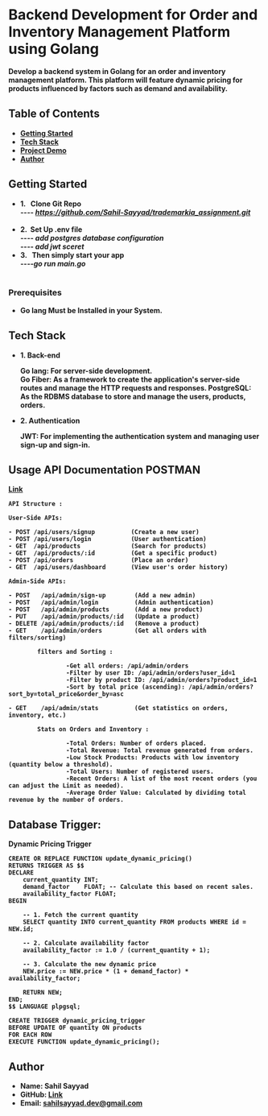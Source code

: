 # Backend Development for Order and Inventory Management Platform using Golang
  
 <b> Develop a backend system in Golang for an order and inventory management
platform. This platform will feature dynamic pricing for products influenced by factors such as
demand and availability. <b> 

## Table of Contents
-  <b> [Getting Started](#getting-started)</b>
-  <b> [Tech Stack](#Tech-Stack) </b>
-  <b> [Project Demo](#Project-Demo) </b>
-  <b> [Author](#Author)</b>

## Getting Started
-  <b> 1. &nbsp; Clone Git Repo  </b>
    <br>----<i> https://github.com/Sahil-Sayyad/trademarkia_assignment.git</i><br><br>
-  <b> 2.  &nbsp;Set Up .env file  </b>
   <br>----<i> add postgres database configuration</i>
   <br>----<i> add jwt sceret</i> 
-  <b> 3. &nbsp; Then simply start your app </b>
   <br>----<i>go run main.go </i><br><br>


### Prerequisites
- <b> Go lang Must be Installed in your System.</b>

## Tech Stack

- <b> 1. Back-end </b>
   <p>Go lang: For server-side development.<br/>
      Go Fiber: As a framework to create the application's server-side routes and manage the HTTP requests and responses.
      PostgreSQL: As the RDBMS database to store and manage the  users, products, orders.</p>
-  <b> 2. Authentication </b>
    <p>JWT: For implementing the authentication system and managing user sign-up and sign-in.</p>

## Usage API Documentation POSTMAN 
<a href = "https://www.postman.com/research-specialist-63110380/workspace/trademarkia/collection/24358323-cfc4367c-4962-4059-8158-822d4b5ef3e7?action=share&creator=24358323"> <b>Link</b> </a>
```
API Structure : 

User-Side APIs:

- POST /api/users/signup          (Create a new user)
- POST /api/users/login           (User authentication)
- GET  /api/products              (Search for products)
- GET  /api/products/:id          (Get a specific product)
- POST /api/orders                (Place an order)
- GET  /api/users/dashboard       (View user's order history)

Admin-Side APIs:

- POST   /api/admin/sign-up        (Add a new admin)
- POST   /api/admin/login          (Admin authentication)
- POST   /api/admin/products       (Add a new product)
- PUT    /api/admin/products/:id   (Update a product)
- DELETE /api/admin/products/:id   (Remove a product)
- GET    /api/admin/orders         (Get all orders with filters/sorting)

        filters and Sorting :

                -Get all orders: /api/admin/orders
                -Filter by user ID: /api/admin/orders?user_id=1
                -Filter by product ID: /api/admin/orders?product_id=1
                -Sort by total price (ascending): /api/admin/orders?sort_by=total_price&order_by=asc

- GET    /api/admin/stats          (Get statistics on orders, inventory, etc.)

        Stats on Orders and Inventory :

                -Total Orders: Number of orders placed.
                -Total Revenue: Total revenue generated from orders.
                -Low Stock Products: Products with low inventory (quantity below a threshold).
                -Total Users: Number of registered users.
                -Recent Orders: A list of the most recent orders (you can adjust the Limit as needed).
                -Average Order Value: Calculated by dividing total revenue by the number of orders.

```
## Database Trigger:

Dynamic Pricing Trigger 

```
CREATE OR REPLACE FUNCTION update_dynamic_pricing()
RETURNS TRIGGER AS $$
DECLARE
    current_quantity INT;
    demand_factor    FLOAT; -- Calculate this based on recent sales.
    availability_factor FLOAT;
BEGIN

    -- 1. Fetch the current quantity
    SELECT quantity INTO current_quantity FROM products WHERE id = NEW.id; 

    -- 2. Calculate availability factor 
    availability_factor := 1.0 / (current_quantity + 1);

    -- 3. Calculate the new dynamic price
    NEW.price := NEW.price * (1 + demand_factor) * availability_factor; 

    RETURN NEW;
END;
$$ LANGUAGE plpgsql;

CREATE TRIGGER dynamic_pricing_trigger
BEFORE UPDATE OF quantity ON products
FOR EACH ROW
EXECUTE FUNCTION update_dynamic_pricing();
```
## Author


- Name: Sahil Sayyad
- GitHub:  <a href = "https://github.com/Sahil-Sayyad/trademarkia_assignment"> <b>Link</b> </a>
- Email: sahilsayyad.dev@gmail.com
